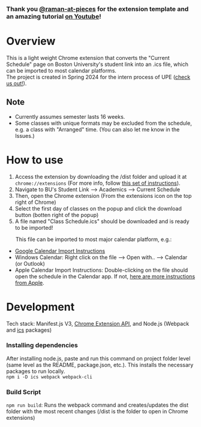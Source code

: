 ### Thank you [@raman-at-pieces](https://github.com/raman-at-pieces) for the extension template and an amazing tutorial [on Youtube](https://www.youtube.com/watch?v=0n809nd4Zu4)!

# Overview
This is a light weight Chrome extension that converts the "Current Schedule" page on Boston University's student link into an .ics file, which can be imported to most calendar platforms.  
The project is created in Spring 2024 for the intern process of UPE ([check us out!](http://upebu.byethost7.com)).

## Note
* Currently assumes semester lasts 16 weeks.
* Some classes with unique formats may be excluded from the schedule, e.g. a class with "Arranged" time. (You can also let me know in the Issues.)

# How to use
1. Access the extension by downloading the /dist folder and upload it at ```chrome://extensions``` (For more info, follow [this set of instructions](https://developer.chrome.com/docs/extensions/get-started/tutorial/hello-world#load-unpacked)).
2. Navigate to BU's Student Link --> Academics --> Current Schedule
3. Then, open the Chrome extension (From the extensions icon on the top right of Chrome)
4. Select the first day of classes on the popup and click the download button (botten right of the popup)
5. A file named "Class Schedule.ics" should be downloaded and is ready to be imported!

&ensp;&ensp;&ensp; This file can be imported to most major calendar platform, e.g.:
* [Google Calendar Import Instructions](https://support.google.com/calendar/answer/37118?hl=en&co=GENIE.Platform%3DDesktop)
* Windows Calendar: Right click on the file --> Open with.. --> Calendar (or Outlook)
* Apple Calendar Import Instructions: Double-clicking on the file should open the schedule in the Calendar app. If not, [here are more instructions from Apple](https://support.apple.com/guide/calendar/import-or-export-calendars-icl1023/mac).

# Development
Tech stack: Manifest.js V3, [Chrome Extension API](https://developer.chrome.com/docs/extensions/reference/api), and Node.js (Webpack and [ics](https://www.npmjs.com/package/ics) packages)
### Installing dependencies
After installing node.js, paste and run this command on project folder level (same level as the README, package.json, etc.). This installs the necessary packages to run locally. \
```npm i -D ics webpack webpack-cli```
### Build Script
```npm run build```: Runs the webpack command and creates/updates the dist folder with the most recent changes (/dist is the folder to open in Chrome extensions)

